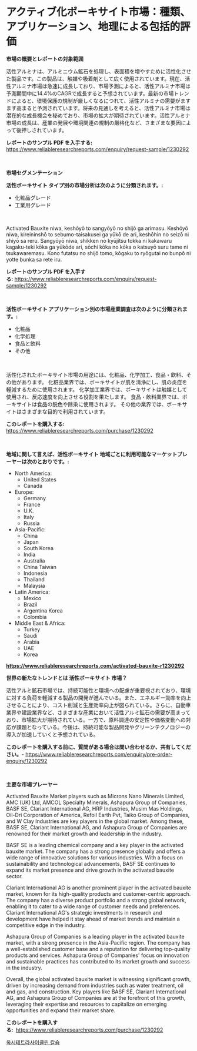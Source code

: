 <p><h1>アクティブ化ボーキサイト市場：種類、アプリケーション、地理による包括的評価</h1></p><p><strong>市場の概要とレポートの対象範囲</strong></p>
<p><p>活性アルミナは、アルミニウム鉱石を処理し、表面積を増やすために活性化させた製品です。この製品は、触媒や吸着剤として広く使用されています。現在、活性アルミナ市場は急速に成長しており、市場予測によると、活性アルミナ市場は予測期間中に14.4%のCAGRで成長すると予想されています。最新の市場トレンドによると、環境保護の規制が厳しくなるにつれて、活性アルミナの需要がますます高まると予測されています。将来の見通しを考えると、活性アルミナ市場は潜在的な成長機会を秘めており、市場の拡大が期待されています。活性アルミナ市場の成長は、産業の発展や環境関連の規制の厳格化など、さまざまな要因によって後押しされています。</p></p>
<p><strong>レポートのサンプル PDF を入手する:</strong> <a href="https://www.reliableresearchreports.com/enquiry/request-sample/1230292">https://www.reliableresearchreports.com/enquiry/request-sample/1230292</a></p>
<p>&nbsp;</p>
<p><strong>市場セグメンテーション</strong></p>
<p><strong>活性ボーキサイト タイプ別の市場分析は次のように分類されます。:</strong></p>
<p><ul><li>化粧品グレード</li><li>工業用グレード</li></ul></p>
<p>&nbsp;</p>
<p><p>Activated Bauxite niwa, keshōyō to sangyōyō no shijō ga arimasu. Keshōyō niwa, kireininshō to sebumo-taisakusei ga yūkō de ari, keshōhin no seizō ni shiyō sa reru. Sangyōyō niwa, shikken no kyūjitsu tokka ni kakawaru kagaku-teki kōka ga yūkōde ari, sōchi kōka no kōka o katsuyō suru tame ni tsukawaremasu. Kono futatsu no shijō tomo, kōgaku to ryōgutai no bunpō ni yotte bunka sa rete iru.</p></p>
<p><strong>レポートのサンプル PDF を入手する:</strong>&nbsp;<a href="https://www.reliableresearchreports.com/enquiry/request-sample/1230292">https://www.reliableresearchreports.com/enquiry/request-sample/1230292</a></p>
<p>&nbsp;</p>
<p><strong> 活性ボーキサイト アプリケーション別の市場産業調査は次のように分類されます。:</strong></p>
<p><ul><li>化粧品</li><li>化学処理</li><li>食品と飲料</li><li>その他</li></ul></p>
<p>&nbsp;</p>
<p><p>活性化されたボーキサイト市場の用途には、化粧品、化学加工、食品・飲料、その他があります。 化粧品業界では、ボーキサイトが肌を清浄にし、肌の炎症を軽減するために使用されます。 化学加工業界では、ボーキサイトは触媒として使用され、反応速度を向上させる役割を果たします。 食品・飲料業界では、ボーキサイトは食品の脱色や除染に使用されます。 その他の業界では、ボーキサイトはさまざまな目的で利用されています。</p></p>
<p><strong>このレポートを購入する:</strong>&nbsp; <a href="https://www.reliableresearchreports.com/purchase/1230292">https://www.reliableresearchreports.com/purchase/1230292</a></p>
<p>&nbsp;</p>
<p><strong>地域に関して言えば、活性ボーキサイト 地域ごとに利用可能なマーケットプレーヤーは次のとおりです。:</strong></p>
<p><ul>
    <li>
        North America:
        <ul>
            <li>United States</li>
            <li>Canada</li>
        </ul>
    </li>
    <li>
        Europe:
        <ul>
            <li>Germany</li>
            <li>France</li>
            <li>U.K.</li>
            <li>Italy</li>
            <li>Russia</li>
        </ul>
    </li>
    <li>
        Asia-Pacific:
        <ul>
            <li>China</li>
            <li>Japan</li>
            <li>South Korea</li>
            <li>India</li>
            <li>Australia</li>
            <li>China Taiwan</li>
            <li>Indonesia</li>
            <li>Thailand</li>
            <li>Malaysia</li>
        </ul>
    </li>
    <li>
        Latin America:
        <ul>
            <li>Mexico</li>
            <li>Brazil</li>
            <li>Argentina Korea</li>
            <li>Colombia</li>
        </ul>
    </li>
    <li>
        Middle East & Africa:
        <ul>
            <li>Turkey</li>
            <li>Saudi</li>
            <li>Arabia</li>
            <li>UAE</li>
            <li>Korea</li>
        </ul>
    </li>
    </ul></p>
<p><strong><a href="https://www.reliableresearchreports.com/activated-bauxite-r1230292">https://www.reliableresearchreports.com/activated-bauxite-r1230292</a></strong>&nbsp;</p>
<p><strong>世界の新たなトレンドとは 活性ボーキサイト 市場？</strong></p>
<p><p>活性アルミ鉱石市場では、持続可能性と環境への配慮が重要視されており、環境に対する負荷を軽減する製品の開発が進んでいる。また、エネルギー効率を向上させることにより、コスト削減と生産効率向上が図られている。さらに、自動車業界や建設業界など、さまざまな産業において活性アルミ鉱石の需要が高まっており、市場拡大が期待されている。一方で、原料調達の安定性や価格変動への対応が課題となっている。今後は、持続可能な製品開発やグリーンテクノロジーの導入が加速していくと予想されている。</p></p>
<p><strong>このレポートを購入する前に、質問がある場合は問い合わせるか、共有してください。</strong>- <a href="https://www.reliableresearchreports.com/enquiry/pre-order-enquiry/1230292">https://www.reliableresearchreports.com/enquiry/pre-order-enquiry/1230292</a></p>
<p>&nbsp;</p>
<p><strong>主要な市場プレーヤー</strong></p>
<p><p>Activated Bauxite Market players such as Microns Nano Minerals Limited, AMC (UK) Ltd, AMCOL Specialty Minerals, Ashapura Group of Companies, BASF SE, Clariant International AG, HRP Industries, Musim Mas Holdings, Oil-Dri Corporation of America, Refoil Earth Pvt, Taiko Group of Companies, and W Clay Industries are key players in the global market. Among these, BASF SE, Clariant International AG, and Ashapura Group of Companies are renowned for their market growth and leadership in the industry.</p><p>BASF SE is a leading chemical company and a key player in the activated bauxite market. The company has a strong presence globally and offers a wide range of innovative solutions for various industries. With a focus on sustainability and technological advancements, BASF SE continues to expand its market presence and drive growth in the activated bauxite sector.</p><p>Clariant International AG is another prominent player in the activated bauxite market, known for its high-quality products and customer-centric approach. The company has a diverse product portfolio and a strong global network, enabling it to cater to a wide range of customer needs and preferences. Clariant International AG's strategic investments in research and development have helped it stay ahead of market trends and maintain a competitive edge in the industry.</p><p>Ashapura Group of Companies is a leading player in the activated bauxite market, with a strong presence in the Asia-Pacific region. The company has a well-established customer base and a reputation for delivering top-quality products and services. Ashapura Group of Companies' focus on innovation and sustainable practices has contributed to its market growth and success in the industry.</p><p>Overall, the global activated bauxite market is witnessing significant growth, driven by increasing demand from industries such as water treatment, oil and gas, and construction. Key players like BASF SE, Clariant International AG, and Ashapura Group of Companies are at the forefront of this growth, leveraging their expertise and resources to capitalize on emerging opportunities and expand their market share.</p></p>
<p><strong>このレポートを購入する:</strong>&nbsp;&nbsp;<a href="https://www.reliableresearchreports.com/purchase/1230292">https://www.reliableresearchreports.com/purchase/1230292</a></p>
<p><p><a href="https://github.com/wallacBahrtyinger567686/Market-Research-Report-List-1/blob/main/246999728598.md">옥시테트라사이클린 칼슘</a></p></p>